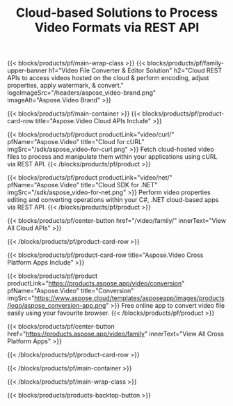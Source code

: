 ﻿---
title: Cloud-based Solutions to Process Video Formats via REST API 
weight: 40
url: /
---

{{< blocks/products/pf/main-wrap-class >}}
{{< blocks/products/pf/family-upper-banner h1="Video File Converter & Editor Solution" h2="Cloud REST APIs to access videos hosted on the cloud & perform encoding, adjust properties, apply watermark, & convert." logoImageSrc="/headers/aspose_video-brand.png" imageAlt="Aspose.Video Brand" >}}

{{< blocks/products/pf/main-container >}}
{{< blocks/products/pf/product-card-row title="Aspose.Video Cloud APIs Include" >}}

{{< blocks/products/pf/product productLink="video/curl/" pfName="Aspose.Video" title="Cloud for cURL" imgSrc="/sdk/aspose_video-for-curl.png" >}}
Fetch cloud-hosted video files to process and manipulate them within your applications using cURL via REST API.
{{< /blocks/products/pf/product >}}

{{< blocks/products/pf/product productLink="video/net/" pfName="Aspose.Video" title="Cloud SDK for .NET" imgSrc="/sdk/aspose_video-for-net.png" >}}
Perform video properties editing and converting operations within your C#, .NET cloud-based apps via REST API.
{{< /blocks/products/pf/product >}}

{{< blocks/products/pf/center-button href="/video/family/" innerText="View All Cloud APIs" >}}

{{< /blocks/products/pf/product-card-row >}}

{{< blocks/products/pf/product-card-row title="Aspose.Video Cross Platform Apps Include" >}}

{{< blocks/products/pf/product productLink="https://products.aspose.app/video/conversion" pfName="Aspose.Video" title="Conversion" imgSrc="https://www.aspose.cloud/templates/asposeapp/images/products/logo/aspose_conversion-app.png" >}}
Free online app to convert video file easily using your favourite browser.
{{< /blocks/products/pf/product >}}

{{< blocks/products/pf/center-button href="https://products.aspose.app/video/family" innerText="View All Cross Platform Apps" >}}

{{< /blocks/products/pf/product-card-row >}}

{{< /blocks/products/pf/main-container >}}

{{< /blocks/products/pf/main-wrap-class >}}

{{< blocks/products/products-backtop-button >}}
